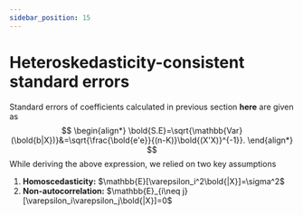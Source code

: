 ```yaml
---
sidebar_position: 15
---
```

# Heteroskedasticity-consistent standard errors

Standard errors of coefficients calculated in previous section **here** are given as
$$
\begin{align*}
        \bold{S.E}=\sqrt{\mathbb{Var}(\bold{b|X})}&=\sqrt{\frac{\bold{e'e}}{(n-K)}\bold{(X'X)}^{-1}}.
\end{align*}
$$
While deriving the above expression, we relied on two key assumptions  
1. **Homoscedasticity:** $\mathbb{E}[\varepsilon_i^2\bold{|X}]=\sigma^2$
2.  **Non-autocorrelation:** $\mathbb{E}_{i\neq j}[\varepsilon_i\varepsilon_j\bold{|X}]=0$